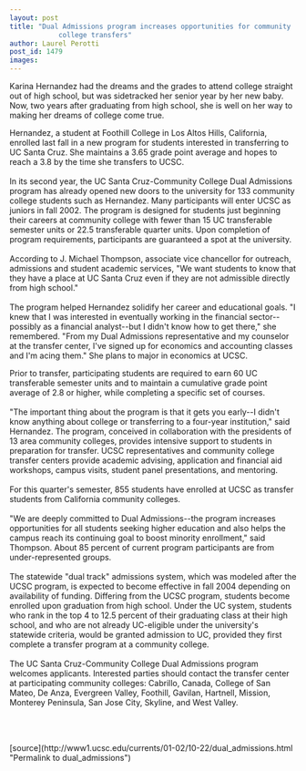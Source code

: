 ```yaml
---
layout: post
title: "Dual Admissions program increases opportunities for community
			college transfers"
author: Laurel Perotti
post_id: 1479
images:
---
```


<p>
  Karina Hernandez had the dreams and the grades to attend college straight out of high school, but was sidetracked her senior year by her new baby. Now, two years after graduating from high school, she is well on her way to making her dreams of college come true.
</p>
<p>
  Hernandez, a student at Foothill College in Los Altos Hills, California, enrolled last fall in a new program for students interested in transferring to UC Santa Cruz. She maintains a 3.65 grade point average and hopes to reach a 3.8 by the time she transfers to UCSC.<br>
  <br>
  In its second year, the UC Santa Cruz-Community College Dual Admissions program has already opened new doors to the university for 133 community college students such as Hernandez. Many participants will enter UCSC as juniors in fall 2002. The program is designed for students just beginning their careers at community college with fewer than 15 UC transferable semester units or 22.5 transferable quarter units. Upon completion of program requirements, participants are guaranteed a spot at the university.<br>
  <br>
  According to J. Michael Thompson, associate vice chancellor for outreach, admissions and student academic services, "We want students to know that they have a place at UC Santa Cruz even if they are not admissible directly from high school."<br>
  <br>
  The program helped Hernandez solidify her career and educational goals. "I knew that I was interested in eventually working in the financial sector--possibly as a financial analyst--but I didn't know how to get there," she remembered. "From my Dual Admissions representative and my counselor at the transfer center, I've signed up for economics and accounting classes and I'm acing them." She plans to major in economics at UCSC.
</p>
<p>
  Prior to transfer, participating students are required to earn 60 UC<br>
  transferable semester units and to maintain a cumulative grade point<br>
  average of 2.8 or higher, while completing a specific set of courses.<br>
  <br>
  "The important thing about the program is that it gets you early--I didn't know anything about college or transferring to a four-year institution," said Hernandez. The program, conceived in collaboration with the presidents of 13 area community colleges, provides intensive support to students in preparation for transfer. UCSC representatives and community college transfer centers provide academic advising, application and financial aid workshops, campus visits, student panel presentations, and mentoring.<br>
  <br>
  For this quarter's semester, 855 students have enrolled at UCSC as transfer students from California community colleges.<br>
  <br>
  "We are deeply committed to Dual Admissions--the program increases opportunities for all students seeking higher education and also helps the campus reach its continuing goal to boost minority enrollment," said Thompson. About 85 percent of current program participants are from under-represented groups.<br>
  <br>
  The statewide "dual track" admissions system, which was modeled after the UCSC program, is expected to become effective in fall 2004 depending on availability of funding. Differing from the UCSC program, students become enrolled upon graduation from high school. Under the UC system, students who rank in the top 4 to 12.5 percent of their graduating class at their high school, and who are not already UC-eligible under the university's statewide criteria, would be granted admission to UC, provided they first complete a transfer program at a community college.<br>
  <br>
  The UC Santa Cruz-Community College Dual Admissions program welcomes applicants. Interested parties should contact the transfer center at participating community colleges: Cabrillo, Canada, College of San Mateo, De Anza, Evergreen Valley, Foothill, Gavilan, Hartnell, Mission, Monterey Peninsula, San Jose City, Skyline, and West Valley.<br>
  <br>
  <br>

</p>
<p>
  <img align="bottom" alt=" " border="0" height="1" src="../../images/trans.gif" width="385">
</p>
[source](http://www1.ucsc.edu/currents/01-02/10-22/dual_admissions.html "Permalink to dual_admissions")
